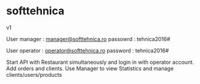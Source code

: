 # softtehnica
v1

User manager : manager@softtehnica.ro
    passowrd : tehnica2016#
    
User operator : operator@softtehnica.ro
    password : tehnica2016#

Start API with Restaurant simultaneously and login in with operator account. 
Add orders and clients.
Use Manager to view Statistics and manage clients/users/products
